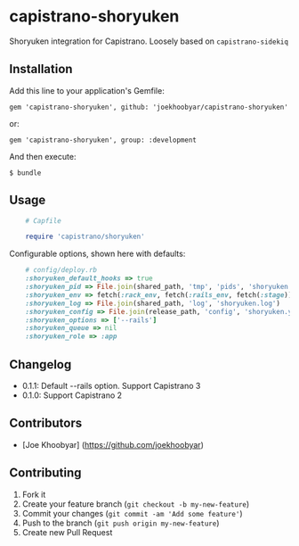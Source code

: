 # capistrano-shoryuken
Shoryuken integration for Capistrano.  Loosely based on `capistrano-sidekiq`

## Installation

Add this line to your application's Gemfile:

    gem 'capistrano-shoryuken', github: 'joekhoobyar/capistrano-shoryuken'

or:

    gem 'capistrano-shoryuken', group: :development

And then execute:

    $ bundle


## Usage
```ruby
    # Capfile

    require 'capistrano/shoryuken'
```


Configurable options, shown here with defaults:

```ruby
    # config/deploy.rb
    :shoryuken_default_hooks => true
    :shoryuken_pid => File.join(shared_path, 'tmp', 'pids', 'shoryuken.pid')
    :shoryuken_env => fetch(:rack_env, fetch(:rails_env, fetch(:stage)))
    :shoryuken_log => File.join(shared_path, 'log', 'shoryuken.log')
    :shoryuken_config => File.join(release_path, 'config', 'shoryuken.yml')
    :shoryuken_options => ['--rails']
    :shoryuken_queue => nil
    :shoryuken_role => :app
```

## Changelog
- 0.1.1: Default --rails option. Support Capistrano 3
- 0.1.0: Support Capistrano 2

## Contributors

- [Joe Khoobyar] (https://github.com/joekhoobyar)

## Contributing

1. Fork it
2. Create your feature branch (`git checkout -b my-new-feature`)
3. Commit your changes (`git commit -am 'Add some feature'`)
4. Push to the branch (`git push origin my-new-feature`)
5. Create new Pull Request
